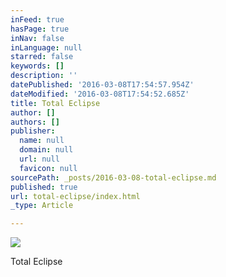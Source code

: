 ```yaml
---
inFeed: true
hasPage: true
inNav: false
inLanguage: null
starred: false
keywords: []
description: ''
datePublished: '2016-03-08T17:54:57.954Z'
dateModified: '2016-03-08T17:54:52.685Z'
title: Total Eclipse
author: []
authors: []
publisher:
  name: null
  domain: null
  url: null
  favicon: null
sourcePath: _posts/2016-03-08-total-eclipse.md
published: true
url: total-eclipse/index.html
_type: Article

---
```

![](https://the-grid-user-content.s3-us-west-2.amazonaws.com/2aceba85-1d08-4136-a679-5cca3ec9a665.jpg)

Total Eclipse